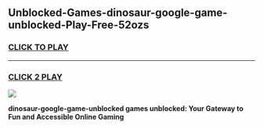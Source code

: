 
## Unblocked-Games-dinosaur-google-game-unblocked-Play-Free-52ozs
<h3>
<a href="https://premium76.site?title=dinosaur-google-game-unblocked&ref=19M">CLICK TO PLAY</a></h3>
<hr>

<h3>
<a href="https://premium76.site?title=dinosaur-google-game-unblocked&ref=19M">CLICK 2 PLAY</a>
  
</h3>

<a href="https://premium76.site?title=dinosaur-google-game-unblocked&ref=19M"><img src="https://clearcache.store/games.png"></a>


**dinosaur-google-game-unblocked games unblocked: Your Gateway to Fun and Accessible Online Gaming**
